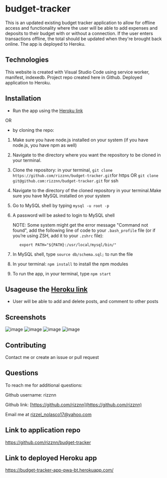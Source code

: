 # budget-tracker
This is an updated existing budget tracker application to allow for offline access and functionality where the user will be able to add expenses and deposits to their budget with or without a connection.  If the user enters transactions offline, the total should be updated when they're brought back online. The app is deployed to Heroku.

## Technologies
This website is created with Visual Studio Code using service worker, manifest, indexedb. Project repo created here in Github. Deployed application to Heroku.

## Installation
* Run the app using the [Heroku link](https://budget-tracker-app-pwa-bt.herokuapp.com/)


OR


* by cloning the repo:
1. Make sure you have node.js installed on your system (if you have node.js, you have npm as well)
2. Navigate to the directory where you want the repository to be cloned in your terminal.
3. Clone the repository: in your terminal, `git clone https://github.com/rizznn/budget-tracker.git`for https OR `git clone git@github.com:rizznn/budget-tracker.git` for ssh
4. Navigate to the directory of the cloned repository in your terminal.Make sure you have MySQL installed on your system
5. Go to MySQL shell by typing  `mysql -u root -p` 
6. A password will be asked to login to MySQL shell

      NOTE:     Some system might get the error message "Command not found", add the following line of code to your `.bash_profile` file (or if you’re using ZSH,                         add it to your `.zshrc` file):

          export PATH="${PATH}:/usr/local/mysql/bin/"

7. In MySQL shell, type  `source db/schema.sql;`  to run the file
8. In your terminal: `npm install` to install the npm modules
9. To run the app, in your terminal, type `npm start`


## Usageuse the [Heroku link](https://budget-tracker-app-pwa-bt.herokuapp.com/)
* User will be able to add and delete posts, and comment to other posts

## Screenshots
![image](https://user-images.githubusercontent.com/80712058/134791695-65370d22-52c3-4066-87dd-0f333d7756b7.png)
![image](https://user-images.githubusercontent.com/80712058/134791719-b584b4fc-40a2-44a9-b6c4-47d898430e63.png)
![image](https://user-images.githubusercontent.com/80712058/134791795-594a1261-bb96-45cd-a9c7-6b87958a481d.png)
![image](https://user-images.githubusercontent.com/80712058/134791819-3a4bbf39-f13c-4ce8-9cda-0ee55b31468d.png)

## Contributing
Contact me or create an issue or pull request

## Questions
  To reach me for additional questions:

  Github username: rizznn 

  Github link: [https://github.com/rizznn](https://github.com/rizznn) 

  Email me at [rizzel_nolasco17@yahoo.com](mailto:rizzel_nolasco17@yahoo.com)

## Link to application repo
https://github.com/rizznn/budget-tracker

## Link to deployed Heroku app
https://budget-tracker-app-pwa-bt.herokuapp.com/



